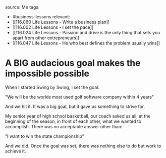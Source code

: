 source: Me
tags:
- #business-lessons 
relevant:
- [[116.060 Life Lessons - Write a business plan]]
- [[116.002 Life Lessons - I set the pace]]
- [[116.024 Life Lessons - Passion and drive is the only thing that sets you apart from other entrepreneurs]]
- [[116.047 Life Lessons - He who best defines the problem usually wins]]

# A BIG audacious goal makes the impossible possible

When I started Swing by Swing, I set the goal:

"We will be the worlds most used golf software company within 4 years"

And we hit it. It was a big goal, but it gave us something to strive for.


My senior year of high school basketball, our coach asked us all, at the beginning of the season, in front of each other, what we wanted to accomplish. There was no acceptable answer other than:

"I want to win the state championship"

And we did. Once the goal was set, there was nothing else to do but work to achieve it.
